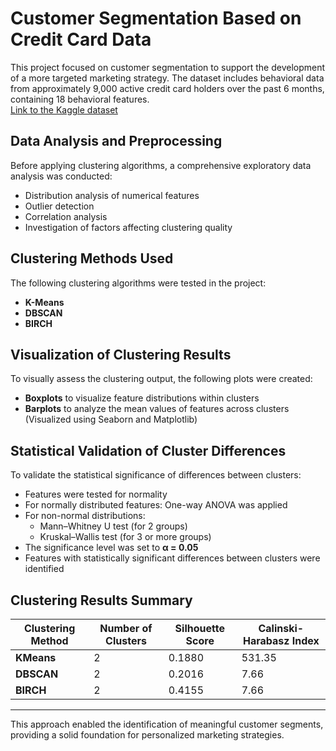 # Customer Segmentation Based on Credit Card Data

This project focused on customer segmentation to support the development of a more targeted marketing strategy. The dataset includes behavioral data from approximately 9,000 active credit card holders over the past 6 months, containing 18 behavioral features.  
[Link to the Kaggle dataset](https://www.kaggle.com/datasets/arjunbhasin2013/ccdata)

## Data Analysis and Preprocessing

Before applying clustering algorithms, a comprehensive exploratory data analysis was conducted:  
- Distribution analysis of numerical features  
- Outlier detection  
- Correlation analysis  
- Investigation of factors affecting clustering quality

## Clustering Methods Used

The following clustering algorithms were tested in the project:  
- **K-Means**  
- **DBSCAN**  
- **BIRCH**

## Visualization of Clustering Results

To visually assess the clustering output, the following plots were created:  
- **Boxplots** to visualize feature distributions within clusters  
- **Barplots** to analyze the mean values of features across clusters  
(Visualized using Seaborn and Matplotlib)

## Statistical Validation of Cluster Differences

To validate the statistical significance of differences between clusters:  
- Features were tested for normality  
- For normally distributed features: One-way ANOVA was applied  
- For non-normal distributions:
  - Mann–Whitney U test (for 2 groups)
  - Kruskal–Wallis test (for 3 or more groups)
- The significance level was set to **α = 0.05**
- Features with statistically significant differences between clusters were identified

## Clustering Results Summary

| Clustering Method    | Number of Clusters | Silhouette Score | Calinski-Harabasz Index |
|----------------------|--------------------|------------------|--------------------------|
| **KMeans**           | 2                  | 0.1880           | 531.35                   |
| **DBSCAN**           | 2                  | 0.2016           | 7.66                     |
| **BIRCH**            | 2                  | 0.4155           | 7.66                     |

---

This approach enabled the identification of meaningful customer segments, providing a solid foundation for personalized marketing strategies.
